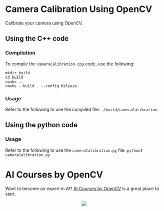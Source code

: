 # Camera Calibration Using OpenCV

Calibrate your camera using OpenCV.

## Using the C++ code

### Compilation

To compile the `cameraCalibration.cpp` code, use the following:

```shell
mkdir build
cd build
cmake ..
cmake --build . --config Release
```

### Usage

Refer to the following to use the compiled file: `./build/cameraCalibration`

## Using the python code

### Usage

Refer to the following to use the `cameraCalibration.py` file:
`python3 cameraCalibration.py`

# AI Courses by OpenCV

Want to become an expert in AI?
[AI Courses by OpenCV](https://opencv.org/courses/) is a great place to start.

<a href="https://opencv.org/courses/">
<p align="center">
<img src="https://www.learnopencv.com/wp-content/uploads/2020/04/AI-Courses-By-OpenCV-Github.png">
</p>
</a>
